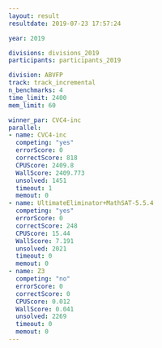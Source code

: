 ```yaml
---
layout: result
resultdate: 2019-07-23 17:57:24

year: 2019

divisions: divisions_2019
participants: participants_2019

division: ABVFP
track: track_incremental
n_benchmarks: 4
time_limit: 2400
mem_limit: 60

winner_par: CVC4-inc
parallel:
- name: CVC4-inc
  competing: "yes"
  errorScore: 0
  correctScore: 818
  CPUScore: 2409.8
  WallScore: 2409.773
  unsolved: 1451
  timeout: 1
  memout: 0
- name: UltimateEliminator+MathSAT-5.5.4
  competing: "yes"
  errorScore: 0
  correctScore: 248
  CPUScore: 15.44
  WallScore: 7.191
  unsolved: 2021
  timeout: 0
  memout: 0
- name: Z3
  competing: "no"
  errorScore: 0
  correctScore: 0
  CPUScore: 0.012
  WallScore: 0.041
  unsolved: 2269
  timeout: 0
  memout: 0
---
```

